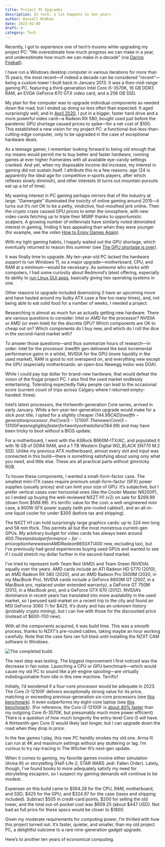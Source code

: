 ```yaml
---
title: Project PC Upgrades
description: In tech, a lot happens in ten years.
author: Russell McWhae
date: 2023-03-08
draft: 0
category: Tech
---
```


<script>
  import Image from 'svimg'
  import Caption from '$lib/components/images/Caption.svelte'
</script>

Recently, I got to experience one of tech’s truisms while upgrading my project PC: “We overestimate how much progress we can make in a year, and underestimate how much we can make in a decade” (via [Daring Fireball](https://daringfireball.net/linked/2023/02/20/camera-phone-progress)).

I have run a Windows desktop computer in various iterations for more than 15 years, the most recent—if indeed a decade can be considered “recent”—being a custom tower I built back in January 2013. It was a then-mid-range gaming PC, featuring a third-generation Intel Core i5-3570K, 16 GB DDR3 RAM, an EVGA GeForce 670 GTX video card, and a 256 GB SSD.

My plan for the computer was to upgrade individual components as needed down the road, but I ended up doing so less often than expected. It aged surprisingly well, and in [April 2020](/journal/adventures-in-low-end-pc-gaming), I put in a bigger, faster hard drive and a more powerful video card—a Radeon RX 580, bought used just before the pandemic GPU shortage caused prices to spike—for a net cost of $100. This established a new vision for my project PC: a functional-but-less-than-cutting-edge computer, only to be upgraded in the case of exceptional hardware deals.

As a teenage gamer, I remember looking forward to being old enough that my means would permit me to buy better and faster hardware, running games at ever higher framerates with all available eye-candy settings cranked. And yet, when my disposable income did increase, my interest in gaming did not sustain itself. I attribute this to a few reasons: age (24 is apparently the ideal age for competitive e-sports players, after which reflexes slowly diminish), and other interests (it turns out mountain pursuits eat up a _lot_ of time).

My waning interest in PC gaming perhaps mirrors that of the industry at large. “Gamergate” illuminated the toxicity of online gaming around 2015—it turns out it’s _not_ OK to be a petty, vindictive, foul-mouthed jerk online. Then the crypto craze caused GPU prices to enter the ionosphere, with new video cards fetching up to triple their MSRP thanks to opportunistic scalpers. A growing number of millennials have similarly noted diminished interest in gaming, finding it less appealing than when they were younger (for example, see the video [How to Enjoy Games Again](https://www.youtube.com/watch?v=2jIfE25DUhU)).

With my light gaming habits, I happily waited out the GPU shortage, which eventually returned to reason this summer (see [The GPU shortage is over](https://www.theverge.com/2022/7/1/23191634/nvidia-amd-gpu-shortage-over-3080-3070-3060-radeon-rx-6900-6800)).

It was finally time to upgrade. My ten-year-old PC lacked the hardware support to run Windows 11, so a major upgrade—motherboard, CPU, and RAM at a minimum—would be necessary. As someone who works with computers, I had some curiosity about Redmond’s latest offering, especially its ability to [run Linux GUI apps](https://learn.microsoft.com/en-us/windows/wsl/tutorials/gui-apps), basically giving two operating systems in one.

Other reasons to upgrade included downsizing (I have an upcoming move and have hauled around my bulky ATX case a few too many times), and, not being able to eat solid food for a number of weeks, I needed a project.

Researching is almost as much fun as actually getting new hardware. There are various questions to consider: Intel or AMD for the processor? NVIDIA or AMD (or even Intel) for the discrete GPU? Which components are OK to cheap out on? Which components do I buy new, and which do I roll the dice in the second-hand market with?

To answer those questions—and thus summarize hours of research—in order: Intel for the processor (twelfth gen delivered the best incremental performance gains in a while), NVIDIA for the GPU (more liquidity in the used market), RAM is good to not overspend on, and everything new except the GPU (especially motherboards: an open-box Newegg mobo was DOA).

While I could pay top dollar for brand-new hardware, that would defeat the vision of the frugal project PC. I also find the used market endlessly entertaining. Tolerating expectedly flaky people can lead to the occasional score (current count of trips across Calgary where I returned empty-handed: three).

Intel’s latest processors, the thirteenth-generation Core series, arrived in early January. While a ten-year-ten-generation upgrade would make for a slick post title, I opted for a slightly cheaper ($144.99 CAD) twelfth-generation processor, the Core i3-12100F. The newer Core i3-13100F was negligibly faster for twenty extra dollars ($164.99) and may have been tricky to boot without a BIOS update.

For a motherboard, I went with the ASRock B660M-ITX/AC, and populated it with 16 GB of DDR4 RAM, and a 1 TB Western Digital WD_BLACK SN770 M.2 SSD. Unlike my previous ATX motherboard, almost every slot and input was connected in this build—there is something satisfying about using only what you need, and little else. These are all practical parts without gimmicky RGB.

To house these components, I wanted a small-form-factor case. The smallest mini-ITX cases require premium small-form-factor (SFX) power supplies (usually pricey) and can limit your size of GPU. It’s subjective, but I prefer vertical cases over horizontal ones (like the Cooler Master NR200P), so I ended up buying the well-reviewed NXZT H1 (v2) on sale for $269.99 (down from $569.99). It’s terrific value for the cost: a well-engineered mini case, a 600W SFX power supply (with pre-routed cables!), and an all-in-one liquid cooler for under $300 (before tax and shipping).

The NXZT H1 can hold surprisingly large graphics cards: up to 324 mm long and 58 mm thick. This permits all but the most monstrous current-gen GPUs. My arbitrary budget for video cards has always been around $400. The standout performance-for-price option here was an AMD Radeon 6650 XT ($400 new, excluding tax), but I’ve previously had good experiences buying used GPUs and wanted to see if I could stretch my dollar further in the second-hand market.

I’ve tried to represent both Team Red (AMD) and Team Green (NVIDIA) equally over the years. AMD cards include an ATI Radeon HD 5770 (2010), an AMD Radeon RX 580 (2020), and an AMD Radeon Pro 5500M (2020, in my MacBook Pro). NVIDIA cards include a GeForce 8600M GT (2007, in a MacBook pro, replaced under extended warranty), a GeForce GT 750M (2013, in a MacBook pro), and a GeForce GTX 670 (2012). NVIDIA’s dominance in recent years has translated into more availability in the used market, so I perused said market on a recent trip to the city and found an MSI GeForce 3060 Ti for $425. It’s dusty and has an unknown history (probably crypto mining), but I can live with those for the discounted price (instead of $600-700 new).

With all the components acquired, it was build time. This was a smooth process, thanks to NZXT’s pre-routed cables, taking maybe an hour working carefully. Note that the case fans ran full blast until installing the NZXT CAM software in Windows.

<Caption text='The completed build.'>
<Image src="/journal-images/nzxt.jpg" alt="The completed build." />
</Caption>

The next step was testing. The biggest improvement I first noticed was the decrease in fan noise. Launching a CPU or GPU benchmark—which would cause my old PC to sound like a jet-engine spooling—are virtually indistinguishable from idle in this new machine. Terrific!

Initially, I’d wondered if a four-core processor would be adequate in 2023. The Core i3-12100F delivers exceptionally strong value for its price, matching or exceeding previous-generation six-core processors (see [this benchmark](https://cpu.userbenchmark.com/Compare/Intel-Core-i5-11400F-vs-Intel-Core-i3-12100F/4111vs4125)). It even outperforms my eight-core laptop (see [this benchmark](https://cpu.userbenchmark.com/Compare/Intel-Core-i3-12100F-vs-Intel-Core-i9-9880H/4125vsm750169)). (For reference, the Core i3-12100F is [about 40% faster](https://cpu.userbenchmark.com/Compare/Intel-Core-i5-3570K-vs-Intel-Core-i3-12100F/1316vs4125) than my outgoing Core i5-3570K, but presumably much more power efficient) There is a question of how much longevity the entry-level Core i3 will have. A thirteenth-gen Core i5 would likely last longer, but I can upgrade down the road when they drop in price.

In the few games I play, this new PC handily smokes my old one. Arma III can run at 4K and maximum settings without any stuttering or lag. I’m curious to try ray-tracing in The Witcher III’s next-gen update.

When it comes to gaming, my favorite games involve either simulation (Arma III) or storytelling (Half-Life 2; STAR WARS Jedi: Fallen Order). Lately, though, I’ve found books to more adequately satisfy my need for storytelling escapism, so I suspect my gaming demands will continue to be modest.

Expenses on this build came to $564.28 for the CPU, RAM, motherboard, and SSD; $425 for the GPU; and $324.97 for the case (taxes and shipping included). Subtract $505 in credit-card points, $200 for selling the old tower, and the total out-of-pocket cost was $609.25 (about $447 USD). Not bad as full price for these specs would be closer to $1800.

Given my moderate requirements for computing power, I’m thrilled with how this project turned out. It’s faster, quieter, and smaller, than my old project PC, a delightful outcome to a rare nine-generation gadget upgrade.

Here’s to another ten years of economical computing.

